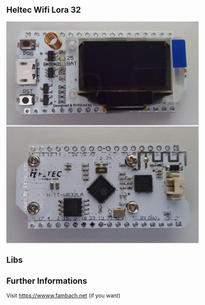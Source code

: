 ## Heltec Wifi Lora 32

<img src="./img/ESP32_FRONT.jpg"/><br>
<img src="./img/ESP32_BACK.jpg"/><br>


## Libs


## Further Informations
Visit https://wwww.fambach.net (if you want)

